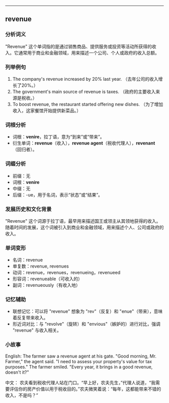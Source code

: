
---------------
## revenue
### 分析词义
"Revenue" 这个单词指的是通过销售商品、提供服务或投资等活动所获得的收入。它通常用于商业和金融领域，用来描述一个公司、个人或政府的收入总额。

### 列举例句
1. The company's revenue increased by 20% last year. （去年公司的收入增长了20%。）
2. The government's main source of revenue is taxes. （政府的主要收入来源是税收。）
3. To boost revenue, the restaurant started offering new dishes. （为了增加收入，这家餐馆开始提供新菜品。）

### 词根分析
- 词根：**venire**，拉丁语，意为“到来”或“带来”。
- 衍生单词：**revenue**（收入），**revenue agent**（税收代理人），**revenant**（回归者）。

### 词缀分析
- 前缀：无
- 词根：**venire**
- 中缀：无
- 后缀：-ue，用于名词，表示“状态”或“结果”。

### 发展历史和文化背景
"Revenue" 这个词源于拉丁语，最早用来描述国王或领主从其领地获得的收入。随着时间的发展，这个词被引入到商业和金融领域，用来描述个人、公司或政府的收入。

### 单词变形
- 名词：revenue
- 单复数：revenue, revenues
- 动词：revenue，revenues，revenueing，revenueed
- 形容词：revenueable（可收入的）
- 副词：revenueously（有收入地）

### 记忆辅助
- 联想记忆：可以将 "revenue" 想象为 "rev"（反复）和 "enue"（带来），意味着反复带来收入。
- 形近词对比：与 "revolve"（旋转）和 "envious"（嫉妒的）进行对比，强调 "revenue" 与收入相关。

### 小故事
English:
The farmer saw a revenue agent at his gate. "Good morning, Mr. Farmer," the agent said. "I need to assess your property's value for tax purposes." The farmer smiled. "Every year, it brings in a good revenue, doesn't it?" 

中文：
农夫看到税收代理人站在门口。“早上好，农夫先生，”代理人说道，“我需要评估你的房产价值以用于税收目的。”农夫微笑着说：“每年，这都能带来不错的收入，不是吗？”

